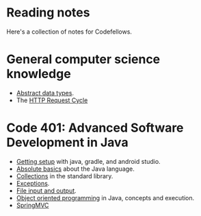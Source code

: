 # Reading notes

Here's a collection of notes for Codefellows.

# General computer science knowledge

- [Abstract data types](adts.md).
- The [HTTP Request Cycle](http.md)

# Code 401: Advanced Software Development in Java

- [Getting setup](setup.md) with java, gradle, and android studio.
- [Absolute basics](basics.md) about the Java language.
- [Collections](collections.md) in the standard library.
- [Exceptions](exceptions.md).
- [File input and output](file-io.md).
- [Object oriented programming](oop.md) in Java, concepts and execution.
- [SpringMVC](spring_mvc.md)
